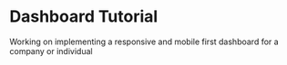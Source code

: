 # Dashboard Tutorial


Working on implementing a responsive and mobile first dashboard for a company or individual

